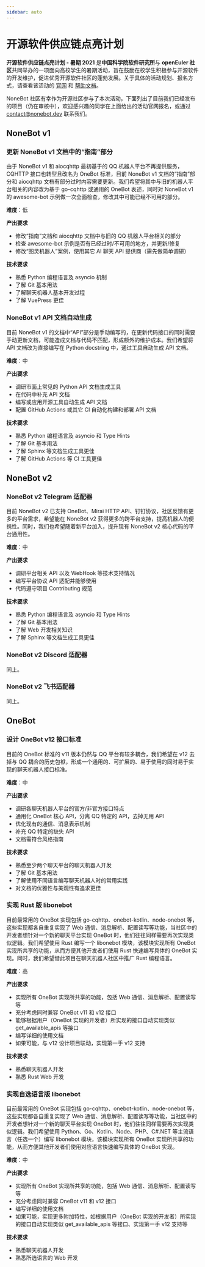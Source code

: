 ```yaml
---
sidebar: auto
---
```


# 开源软件供应链点亮计划

**开源软件供应链点亮计划 - 暑期 2021** 是**中国科学院软件研究所**与 **openEuler 社区**共同举办的一项面向高校学生的暑期活动，旨在鼓励在校学生积极参与开源软件的开发维护，促进优秀开源软件社区的蓬勃发展。关于具体的活动规划、报名方式，请查看该活动的 [官网](https://summer.iscas.ac.cn/) 和 [帮助文档](https://summer.iscas.ac.cn/help/)。

NoneBot 社区有幸作为开源社区参与了本次活动，下面列出了目前我们已经发布的项目（仍在审核中），欢迎感兴趣的同学在上面给出的活动官网报名，或通过 <contact@nonebot.dev> 联系我们。

## NoneBot v1

### 更新 NoneBot v1 文档中的“指南”部分

由于 NoneBot v1 和 aiocqhttp 最初基于的 QQ 机器人平台不再提供服务，CQHTTP 接口也转型且改名为 OneBot 标准，目前 NoneBot v1 文档的“指南”部分和 aiocqhttp 文档有部分过时内容需要更新。我们希望将其中与旧的机器人平台相关的内容改为基于 go-cqhttp 或通用的 OneBot 表述，同时对 NoneBot v1 的 awesome-bot 示例做一次全面检查，修改其中可能已经不可用的部分。

**难度**：低

**产出要求**

- 修改“指南”文档和 aiocqhttp 文档中与旧的 QQ 机器人平台相关的部分
- 检查 awesome-bot 示例是否有已经过时/不可用的地方，并更新/修复
- 修改“图灵机器人”案例，使用其它 AI 聊天 API 提供商（需先做简单调研）

**技术要求**

- 熟悉 Python 编程语言及 asyncio 机制
- 了解 Git 基本用法
- 了解聊天机器人基本开发过程
- 了解 VuePress 更佳

### NoneBot v1 API 文档自动生成

目前 NoneBot v1 的文档中“API”部分是手动编写的，在更新代码接口的同时需要手动更新文档，可能造成文档与代码不匹配，形成额外的维护成本。我们希望将 API 文档改为直接编写在 Python docstring 中，通过工具自动生成 API 文档。

**难度**：中

**产出要求**

- 调研市面上常见的 Python API 文档生成工具
- 在代码中补充 API 文档
- 编写或应用开源工具自动生成 API 文档
- 配置 GitHub Actions 或其它 CI 自动化构建和部署 API 文档

**技术要求**

- 熟悉 Python 编程语言及 asyncio 和 Type Hints
- 了解 Git 基本用法
- 了解 Sphinx 等文档生成工具更佳
- 了解 GitHub Actions 等 CI 工具更佳

## NoneBot v2

### NoneBot v2 Telegram 适配器

目前 NoneBot v2 已支持 OneBot、Mirai HTTP API、钉钉协议，社区反馈有更多的平台需求，希望能在 NoneBot v2 获得更多的跨平台支持，提高机器人的便携性。同时，我们也希望随着新平台加入，提升现有 NoneBot v2 核心代码的平台通用性。

**难度**：中

**产出要求**

- 调研平台相关 API 以及 WebHook 等技术支持情况
- 编写平台协议 API 适配并能够使用
- 代码遵守项目 Contributing 规范

**技术要求**

- 熟悉 Python 编程语言及 asyncio 和 Type Hints
- 了解 Git 基本用法
- 了解 Web 开发相关知识
- 了解 Sphinx 等文档生成工具更佳

### NoneBot v2 Discord 适配器

同上。

### NoneBot v2 飞书适配器

同上。

## OneBot

### 设计 OneBot v12 接口标准

目前的 OneBot 标准的 v11 版本仍然与 QQ 平台有较多耦合，我们希望在 v12 去掉与 QQ 耦合的历史包袱，形成一个通用的、可扩展的、易于使用的同时易于实现的聊天机器人接口标准。

**难度**：中

**产出要求**

- 调研各聊天机器人平台的官方/非官方接口特点
- 通用化 OneBot 核心 API，分离 QQ 特定的 API，去掉无用 API
- 优化现有的通信、消息表示机制
- 补充 QQ 特定的缺失 API
- 文档需符合风格指南

**技术要求**

- 熟悉至少两个聊天平台的聊天机器人开发
- 了解 Git 基本用法
- 了解使用不同语言编写聊天机器人时的常用实践
- 对文档的优雅性与美观性有追求更佳

### 实现 Rust 版 libonebot

目前最常用的 OneBot 实现包括 go-cqhttp、onebot-kotlin、node-onebot 等，这些实现都各自重复实现了 Web 通信、消息解析、配置读写等功能，当社区中的开发者想针对一个新的聊天平台实现 OneBot 时，他们往往同样需要再次实现类似逻辑。我们希望使用 Rust 编写一个 libonebot 模块，该模块实现所有 OneBot 实现所共享的功能，从而方便其他开发者们使用 Rust 快速编写具体的 OneBot 实现。同时，我们希望借此项目在聊天机器人社区中推广 Rust 编程语言。

**难度**：高

**产出要求**

- 实现所有 OneBot 实现所共享的功能，包括 Web 通信、消息解析、配置读写等
- 充分考虑同时兼容 OneBot v11 和 v12 接口
- 能够根据用户（OneBot 实现的开发者）所实现的接口自动实现类似 get_available_apis 等接口
- 编写详细的使用文档
- 如果可能，与 v12 设计项目联动，实现第一手 v12 支持

**技术要求**

- 熟悉聊天机器人开发
- 熟悉 Rust Web 开发

### 实现自选语言版 libonebot

目前最常用的 OneBot 实现包括 go-cqhttp、onebot-kotlin、node-onebot 等，这些实现都各自重复实现了 Web 通信、消息解析、配置读写等功能，当社区中的开发者想针对一个新的聊天平台实现 OneBot 时，他们往往同样需要再次实现类似逻辑。我们希望使用 Python、Go、Kotlin、Node、PHP、C#.NET 等主流语言（任选一个）编写 libonebot 模块，该模块实现所有 OneBot 实现所共享的功能，从而方便其他开发者们使用对应语言快速编写具体的 OneBot 实现。

**难度**：中

**产出要求**

- 实现所有 OneBot 实现所共享的功能，包括 Web 通信、消息解析、配置读写等
- 充分考虑同时兼容 OneBot v11 和 v12 接口
- 编写详细的使用文档
- 如果可能，实现更多附加特性，如根据用户（OneBot 实现的开发者）所实现的接口自动实现类似 get_available_apis 等接口、实现第一手 v12 支持等

**技术要求**

- 熟悉聊天机器人开发
- 熟悉所选语言的 Web 开发
